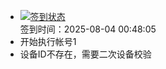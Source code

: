 - [![签到状态](https://github.com/li5bo5/Cloud189-Actions/actions/workflows/main.yml/badge.svg?branch=main)](https://github.com/li5bo5/Cloud189-Actions/actions/workflows/main.yml) <br> 签到时间：2025-08-04 00:48:05
- 开始执行帐号1
- 设备ID不存在，需要二次设备校验
